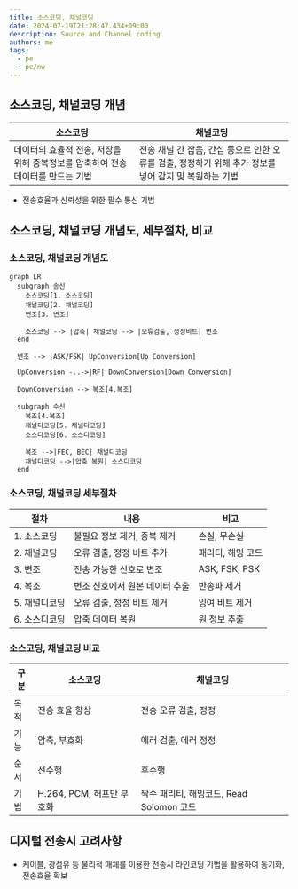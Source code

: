 ```yaml
---
title: 소스코딩, 채널코딩
date: 2024-07-19T21:28:47.434+09:00
description: Source and Channel coding
authors: me
tags: 
  - pe
  - pe/nw 
---
```


## 소스코딩, 채널코딩 개념

| 소스코딩 | 채널코딩 |
| --- | --- |
| 데이터의 효율적 전송, 저장을 위해 중복정보를 압축하여 전송데이터를 만드는 기법 | 전송 채널 간 잡음, 간섭 등으로 인한 오류를 검출, 정정하기 위해 추가 정보를 넣어 감지 및 복원하는 기법 |

- 전송효율과 신뢰성을 위한 필수 통신 기법

## 소스코딩, 채널코딩 개념도, 세부절차, 비교

### 소스코딩, 채널코딩 개념도

```mermaid
graph LR
  subgraph 송신
    소스코딩[1. 소스코딩]
    채널코딩[2. 채널코딩]
    변조[3. 변조]

    소스코딩 --> |압축| 채널코딩 --> |오류검출, 정정비트| 변조
  end

  변조 --> |ASK/FSK| UpConversion[Up Conversion] 
  
  UpConversion -..->|RF| DownConversion[Down Conversion]

  DownConversion --> 복조[4.복조]

  subgraph 수신
    복조[4.복조]
    채널디코딩[5. 채널디코딩]
    소스디코딩[6. 소스디코딩]

    복조 -->|FEC, BEC| 채널디코딩
    채널디코딩 -->|압축 복원| 소스디코딩
  end
```

### 소스코딩, 채널코딩 세부절차

| 절차 | 내용 | 비고 |
| --- | --- | --- |
| 1. 소스코딩 | 불필요 정보 제거, 중복 제거 | 손실, 무손실 |
| 2. 채널코딩 | 오류 검출, 정정 비트 추가 | 패리티, 해밍 코드 |
| 3. 변조 | 전송 가능한 신호로 변조 | ASK, FSK, PSK |
| 4. 복조 | 변조 신호에서 원본 데이터 추출 | 반송파 제거 |
| 5. 채널디코딩 | 오류 검출, 정정 비트 제거 | 잉여 비트 제거 |
| 6. 소스디코딩 | 압축 데이터 복원 | 원 정보 추출 |

### 소스코딩, 채널코딩 비교

| 구분 | 소스코딩 | 채널코딩 |
| --- | --- | --- |
| 목적 | 전송 효율 향상 | 전송 오류 검출, 정정 |
| 기능 | 압축, 부호화 | 에러 검출, 에러 정정 |
| 순서 | 선수행 | 후수행|
| 기법 | H.264, PCM, 허프만 부호화 | 짝수 패리티, 해밍코드, Read Solomon 코드 |

## 디지털 전송시 고려사항

- 케이블, 광섬유 등 물리적 매체를 이용한 전송시 라인코딩 기법을 활용하여 동기화, 전송효율 확보
